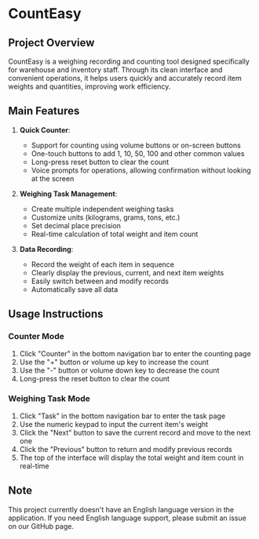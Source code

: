 # CountEasy

## Project Overview

CountEasy is a weighing recording and counting tool designed specifically for warehouse and inventory staff. Through its clean interface and convenient operations, it helps users quickly and accurately record item weights and quantities, improving work efficiency.

## Main Features

1. **Quick Counter**:
   - Support for counting using volume buttons or on-screen buttons
   - One-touch buttons to add 1, 10, 50, 100 and other common values
   - Long-press reset button to clear the count
   - Voice prompts for operations, allowing confirmation without looking at the screen

2. **Weighing Task Management**:
   - Create multiple independent weighing tasks
   - Customize units (kilograms, grams, tons, etc.)
   - Set decimal place precision
   - Real-time calculation of total weight and item count

3. **Data Recording**:
   - Record the weight of each item in sequence
   - Clearly display the previous, current, and next item weights
   - Easily switch between and modify records
   - Automatically save all data

## Usage Instructions

### Counter Mode

1. Click "Counter" in the bottom navigation bar to enter the counting page
2. Use the "+" button or volume up key to increase the count
3. Use the "-" button or volume down key to decrease the count
4. Long-press the reset button to clear the count

### Weighing Task Mode

1. Click "Task" in the bottom navigation bar to enter the task page
2. Use the numeric keypad to input the current item's weight
3. Click the "Next" button to save the current record and move to the next one
4. Click the "Previous" button to return and modify previous records
5. The top of the interface will display the total weight and item count in real-time

## Note

This project currently doesn't have an English language version in the application. If you need English language support, please submit an issue on our GitHub page. 